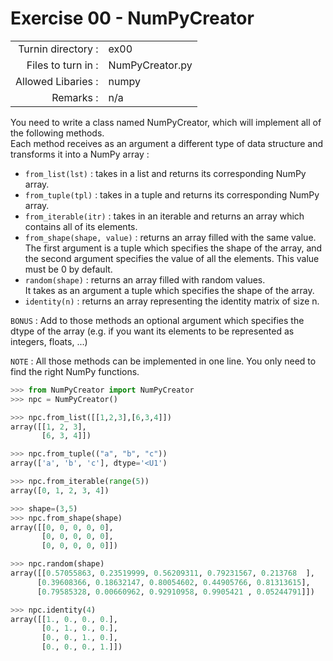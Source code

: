 # Exercise 00 - NumPyCreator
|                         |                    |
| -----------------------:| ------------------ |
|   Turnin directory :   |  ex00              |
|   Files to turn in :    |  NumPyCreator.py   |
|   Allowed Libaries :    |  numpy             |
|   Remarks :             |  n/a               |

You need to write a class named NumPyCreator, which will implement all of the following methods.  
Each method receives as an argument a different type of data structure and transforms it into a NumPy array :

* `from_list(lst)` : takes in a list and returns its corresponding NumPy array.
* `from_tuple(tpl)` : takes in a tuple and returns its corresponding NumPy array.
* `from_iterable(itr)` : takes in an iterable and returns an array which contains all of its elements.
* `from_shape(shape, value)` : returns an array filled with the same value.  
The first argument is a tuple which specifies the shape of the array, and the second argument specifies the value of all the elements. This value must be 0 by default.
* `random(shape)` : returns an array filled with random values.  
It takes as an argument a tuple which specifies the shape of the array.
* `identity(n)` : returns an array representing the identity matrix of size n.

`BONUS` : Add to those methods an optional argument which specifies the dtype of the array (e.g. if you want its elements to be represented as integers, floats, ...)

`NOTE` : All those methods can be implemented in one line. You only need to find the right NumPy functions.

```python
>>> from NumPyCreator import NumPyCreator
>>> npc = NumPyCreator()

>>> npc.from_list([[1,2,3],[6,3,4]])
array([[1, 2, 3],
       [6, 3, 4]])

>>> npc.from_tuple(("a", "b", "c"))
array(['a', 'b', 'c'], dtype='<U1')

>>> npc.from_iterable(range(5))
array([0, 1, 2, 3, 4])

>>> shape=(3,5)
>>> npc.from_shape(shape)
array([[0, 0, 0, 0, 0],
       [0, 0, 0, 0, 0],
       [0, 0, 0, 0, 0]])

>>> npc.random(shape)
array([[0.57055863, 0.23519999, 0.56209311, 0.79231567, 0.213768  ],
      [0.39608366, 0.18632147, 0.80054602, 0.44905766, 0.81313615],
      [0.79585328, 0.00660962, 0.92910958, 0.9905421 , 0.05244791]])

>>> npc.identity(4)
array([[1., 0., 0., 0.],
       [0., 1., 0., 0.],
       [0., 0., 1., 0.],
       [0., 0., 0., 1.]])
```
